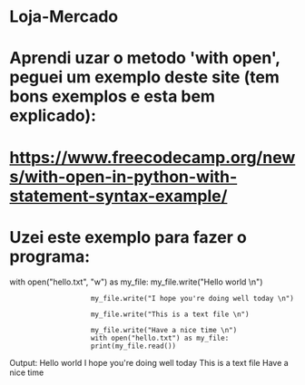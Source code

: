 # Loja-Mercado
# Aprendi uzar o metodo 'with open', peguei um exemplo deste site (tem bons exemplos e esta bem explicado):
# https://www.freecodecamp.org/news/with-open-in-python-with-statement-syntax-example/
# Uzei este exemplo para fazer o programa:
with open("hello.txt", "w") as my_file:
                        my_file.write("Hello world \n")
    
                        my_file.write("I hope you're doing well today \n")
    
                        my_file.write("This is a text file \n")
    
                        my_file.write("Have a nice time \n")
                        with open("hello.txt") as my_file:
                        print(my_file.read())

   Output: 
   Hello world 
   I hope you're doing well today
   This is a text file
   Have a nice time
